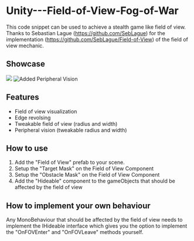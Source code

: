 # Unity---Field-of-View-Fog-of-War
This code snippet can be used to achieve a stealth game like field of view. Thanks to Sebastian Lague (https://github.com/SebLague) for the implementation (https://github.com/SebLague/Field-of-View) of the field of view mechanic.



## Showcase
![](https://i.imgur.com/7AqKA66.gif)
![Added Peripheral Vision](https://i.imgur.com/wkc6zrS.gif)

## Features
- Field of view visualization
- Edge revolsing
- Tweakable field of view (radius and width)
- Peripheral vision  (tweakable radius and width)

## How to use
1. Add the "Field of View" prefab to your scene.
2. Setup the "Target Mask" on the Field of View Component
3. Setup the "Obstacle Mask" on the Field of View Component
4. Add the "Hideable" component to the gameObjects that should be affected by the field of view


## How to implement your own behaviour
Any MonoBehaviour that should be affected by the field of view needs to implement the IHideable interface which gives you the option to implement the "OnFOVEnter" and "OnFOVLeave" methods yourself.
